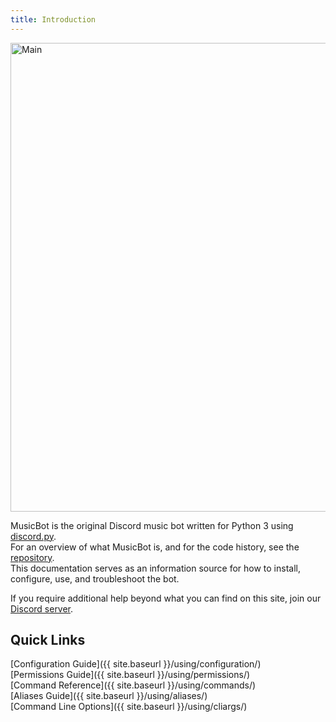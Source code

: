 ```yaml
---
title: Introduction
---
```


<img class="doc-img" src="https://i.imgur.com/FWcHtcS.png" alt="Main" style="width: 750px;"/>

MusicBot is the original Discord music bot written for Python 3 using [discord.py](https://github.com/Rapptz/discord.py).  
For an overview of what MusicBot is, and for the code history, see the [repository](https://github.com/Just-Some-Bots/MusicBot).  
This documentation serves as an information source for how to install, configure, use, and troubleshoot the bot.

If you require additional help beyond what you can find on this site, join our [Discord server](https://discord.gg/bots).  

## Quick Links

[Configuration Guide]({{ site.baseurl }}/using/configuration/)  
[Permissions Guide]({{ site.baseurl }}/using/permissions/)  
[Command Reference]({{ site.baseurl }}/using/commands/)  
[Aliases Guide]({{ site.baseurl }}/using/aliases/)  
[Command Line Options]({{ site.baseurl }}/using/cliargs/)  

